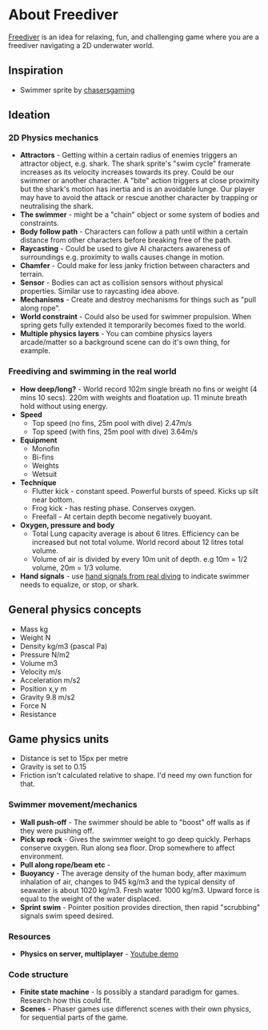 # About Freediver
[Freediver](https://philsole.github.io/Freediver/) is an idea for relaxing, fun, and challenging game where you are a freediver navigating a 2D underwater world.

## Inspiration

* Swimmer sprite by [chasersgaming](https://opengameart.org/users/chasersgaming)

## Ideation

### 2D Physics mechanics

* **Attractors** - Getting within a certain radius of enemies triggers an attractor object, e.g. shark. The shark sprite's "swim cycle" framerate increases as its velocity increases towards its prey. Could be our swimmer or another character. A "bite" action triggers at close proximity but the shark's motion has inertia and is an avoidable lunge. Our player may have to avoid the attack or rescue another character by trapping or neutralising the shark.
* **The swimmer** - might be a "chain" object or some system of bodies and constraints.
* **Body follow path** - Characters can follow a path until within a certain distance from other characters before breaking free of the path.
* **Raycasting** - Could be used to give AI characters awareness of surroundings e.g. proximity to walls causes change in motion.
* **Chamfer** - Could make for less janky friction between characters and terrain.
* **Sensor** - Bodies can act as collision sensors without physical properties. Similar use to raycasting idea above.
* **Mechanisms** - Create and destroy mechanisms for things such as "pull along rope".
* **World constraint** - Could also be used for swimmer propulsion. When spring gets fully extended it temporarily becomes fixed to the world.
* **Multiple physics layers** - You can combine physics layers arcade/matter so a background scene can do it's own thing, for example.

### Freediving and swimming in the real world
* **How deep/long?** - World record 102m single breath no fins or weight (4 mins 10 secs). 220m with weights and floatation up. 11 minute breath hold without using energy.
* **Speed** 
    - Top speed (no fins, 25m pool with dive) 2.47m/s
    - Top speed (with fins, 25m pool with dive) 3.64m/s
* **Equipment**
    - Monofin
    - Bi-fins
    - Weights
    - Wetsuit
* **Technique**
    - Flutter kick - constant speed. Powerful bursts of speed. Kicks up silt near bottom.
    - Frog kick - has resting phase. Conserves oxygen.
    - Freefall - At certain depth become negatively buoyant.
* **Oxygen, pressure and body**
    - Total Lung capacity average is about 6 litres. Efficiency can be increased but not total volume. World record about 12 litres total volume.
    - Volume of air is divided by every 10m unit of depth. e.g 10m = 1/2 volume, 20m = 1/3 volume.
* **Hand signals** - use [hand signals from real diving](https://www.tripsavvy.com/common-hand-signals-for-scuba-diving-2963222) to indicate swimmer needs to equalize, or stop, or shark.

## General physics concepts
* Mass kg
* Weight N
* Density kg/m3 (pascal Pa)
* Pressure N/m2
* Volume m3
* Velocity m/s
* Acceleration m/s2
* Position x,y m
* Gravity 9.8 m/s2
* Force N
* Resistance

## Game physics units
* Distance is set to 15px per metre
* Gravity is set to 0.15
* Friction isn't calculated relative to shape. I'd need my own function for that.


### Swimmer movement/mechanics

* **Wall push-off** - The swimmer should be able to "boost" off walls as if they were pushing off.
* **Pick up rock** - Gives the swimmer weight to go deep quickly. Perhaps conserve oxygen. Run along sea floor. Drop somewhere to affect environment.
* **Pull along rope/beam etc** - 
* **Buoyancy** - The average density of the human body, after maximum inhalation of air, changes to 945 kg/m3 and the typical density of seawater is about 1020 kg/m3. Fresh water 1000 kg/m3. Upward force is equal to the weight of the water displaced.
* **Sprint swim** - Pointer position provides direction, then rapid "scrubbing" signals swim speed desired.

### Resources

* **Physics on server, multiplayer** - [Youtube demo](https://www.youtube.com/watch?v=n8gJQEfA18s)

### Code structure

* **Finite state machine** - Is possibly a standard paradigm for games. Research how this could fit.
* **Scenes** - Phaser games use differenct scenes with their own physics, for sequential parts of the game.